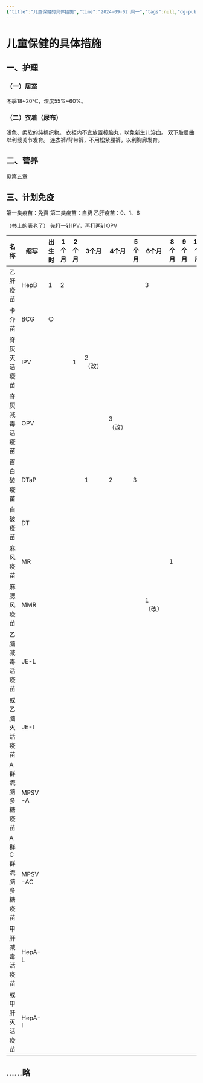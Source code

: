 ```yaml
---
{"title":"儿童保健的具体措施","time":"2024-09-02 周一","tags":null,"dg-publish":true,"permalink":"/200 学习/205 儿科学/理论课/第03章 儿童保健/第2节 儿童保健的具体措施/儿童保健的具体措施/","dgPassFrontmatter":true,"created":"2024-09-02T08:26:22.000+08:00","updated":"2024-09-03T11:32:40.000+08:00"}
---
```


# 儿童保健的具体措施
## 一、护理
### （一）居室
冬季18~20℃，湿度55%~60%。
### （二）衣着（尿布）
浅色、柔软的纯棉织物。
衣柜内不宜放置樟脑丸，以免新生儿溶血。
双下肢屈曲以利髋关节发育。
连衣裤/背带裤，不用松紧腰裤，以利胸廓发育。
## 二、营养
见第五章
## 三、计划免疫
第一类疫苗：免费
第二类疫苗：自费
乙肝疫苗：0、1、6

（书上的表老了）
先打一针IPV，再打两针OPV

| 名称         | 缩写      | 出生时 | 1个月 | 2个月 | 3个月  | 4个月  | 5个月 | 6个月  | 8个月 | 9个月 | 18个月 | 2岁  | 3岁  | 4岁  | 5岁  | 6岁  |     |     |
| ---------- | ------- | --- | --- | --- | ---- | ---- | --- | ---- | --- | --- | ---- | --- | --- | --- | --- | --- | --- | --- |
| 乙肝疫苗       | HepB    | 1   | 2   |     |      |      |     | 3    |     |     |      |     |     |     |     |     |     |     |
| 卡介苗        | BCG     | ○   |     |     |      |      |     |      |     |     |      |     |     |     |     |     |     |     |
| 脊灰灭活疫苗     | IPV     |     |     | 1   | 2（改） |      |     |      |     |     |      |     |     |     |     |     |     |     |
| 脊灰减毒活疫苗    | OPV     |     |     |     |      | 3（改） |     |      |     |     |      |     |     |     |     |     |     |     |
| 百白破疫苗      | DTaP    |     |     |     | 1    | 2    | 3   |      |     |     |      |     |     |     |     |     |     |     |
| 白破疫苗       | DT      |     |     |     |      |      |     |      |     |     |      |     |     |     |     |     |     |     |
| 麻风疫苗       | MR      |     |     |     |      |      |     |      | 1   |     |      |     |     |     |     |     |     |     |
| 麻腮风疫苗      | MMR     |     |     |     |      |      |     | 1（改） |     |     |      |     |     |     |     |     |     |     |
| 乙脑减毒活疫苗    | JE-L    |     |     |     |      |      |     |      |     |     |      |     |     |     |     |     |     |     |
| 或乙脑灭活疫苗    | JE-I    |     |     |     |      |      |     |      |     |     |      |     |     |     |     |     |     |     |
| A群流脑多糖疫苗   | MPSV-A  |     |     |     |      |      |     |      |     |     |      |     |     |     |     |     |     |     |
| A群C群流脑多糖疫苗 | MPSV-AC |     |     |     |      |      |     |      |     |     |      |     |     |     |     |     |     |     |
| 甲肝减毒活疫苗    | HepA-L  |     |     |     |      |      |     |      |     |     |      |     |     |     |     |     |     |     |
| 或甲肝灭活疫苗    | HepA-I  |     |     |     |      |      |     |      |     |     |      |     |     |     |     |     |     |     |

  
## ……略